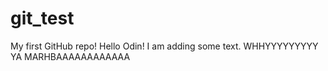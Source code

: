# git_test
My first GitHub repo!
Hello Odin!
I am adding some text.
WHHYYYYYYYYY
YA MARHBAAAAAAAAAAAA
